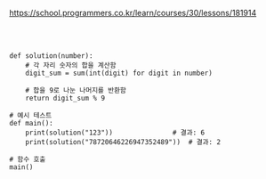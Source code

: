 https://school.programmers.co.kr/learn/courses/30/lessons/181914

<br>

</br>

```
def solution(number):
    # 각 자리 숫자의 합을 계산함
    digit_sum = sum(int(digit) for digit in number)
    
    # 합을 9로 나눈 나머지를 반환함
    return digit_sum % 9

# 예시 테스트
def main():
    print(solution("123"))               # 결과: 6
    print(solution("78720646226947352489"))  # 결과: 2

# 함수 호출
main()
```
